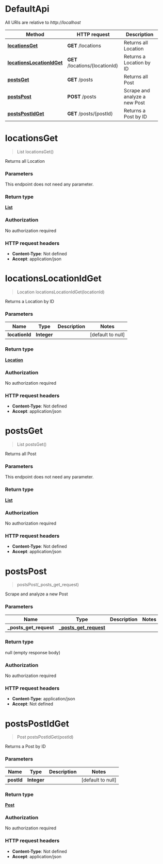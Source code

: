 # DefaultApi

All URIs are relative to *http://localhost*

| Method | HTTP request | Description |
|------------- | ------------- | -------------|
| [**locationsGet**](DefaultApi.md#locationsGet) | **GET** /locations | Returns all Location |
| [**locationsLocationIdGet**](DefaultApi.md#locationsLocationIdGet) | **GET** /locations/{locationId} | Returns a Location by ID |
| [**postsGet**](DefaultApi.md#postsGet) | **GET** /posts | Returns all Post |
| [**postsPost**](DefaultApi.md#postsPost) | **POST** /posts | Scrape and analyze a new Post |
| [**postsPostIdGet**](DefaultApi.md#postsPostIdGet) | **GET** /posts/{postId} | Returns a Post by ID |


<a name="locationsGet"></a>
# **locationsGet**
> List locationsGet()

Returns all Location

### Parameters
This endpoint does not need any parameter.

### Return type

[**List**](../Models/Location.md)

### Authorization

No authorization required

### HTTP request headers

- **Content-Type**: Not defined
- **Accept**: application/json

<a name="locationsLocationIdGet"></a>
# **locationsLocationIdGet**
> Location locationsLocationIdGet(locationId)

Returns a Location by ID

### Parameters

|Name | Type | Description  | Notes |
|------------- | ------------- | ------------- | -------------|
| **locationId** | **Integer**|  | [default to null] |

### Return type

[**Location**](../Models/Location.md)

### Authorization

No authorization required

### HTTP request headers

- **Content-Type**: Not defined
- **Accept**: application/json

<a name="postsGet"></a>
# **postsGet**
> List postsGet()

Returns all Post

### Parameters
This endpoint does not need any parameter.

### Return type

[**List**](../Models/Post.md)

### Authorization

No authorization required

### HTTP request headers

- **Content-Type**: Not defined
- **Accept**: application/json

<a name="postsPost"></a>
# **postsPost**
> postsPost(\_posts\_get\_request)

Scrape and analyze a new Post

### Parameters

|Name | Type | Description  | Notes |
|------------- | ------------- | ------------- | -------------|
| **\_posts\_get\_request** | [**_posts_get_request**](../Models/_posts_get_request.md)|  | |

### Return type

null (empty response body)

### Authorization

No authorization required

### HTTP request headers

- **Content-Type**: application/json
- **Accept**: Not defined

<a name="postsPostIdGet"></a>
# **postsPostIdGet**
> Post postsPostIdGet(postId)

Returns a Post by ID

### Parameters

|Name | Type | Description  | Notes |
|------------- | ------------- | ------------- | -------------|
| **postId** | **Integer**|  | [default to null] |

### Return type

[**Post**](../Models/Post.md)

### Authorization

No authorization required

### HTTP request headers

- **Content-Type**: Not defined
- **Accept**: application/json

